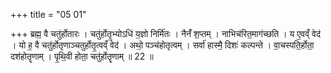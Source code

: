 +++
title = "05 01"

+++
ब्रह्म॒ वै चतु॑र्होतारः । चतु॑र्होतृ॒भ्योऽधि॑ य॒ज्ञो निर्मि॑तः । नैनँ॑ श॒प्तम् । नाभिच॑रित॒माग॑च्छति । य ए॒वव्ँ वेद॑ । यो ह॒ वै चतु॑र्होतृणाञ्चतुर्होतृ॒त्वव्ँ वेद॑ । अथो॒ पञ्च॑होतृत्वम् । सर्वा॑ हास्मै॒ दिशः॑ कल्पन्ते ।  वा॒चस्पति॒र्होता॒ दश॑होतॄणाम् । पृ॒थि॒वी होता॒ चतु॑र्होतॄणाम् ॥ 22 ॥
